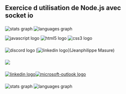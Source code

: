 Exercice d utilisation de Node.js avec  
socket io
--------------------------------------------------

###

![stats graph](https://github-readme-stats.vercel.app/api?hide_title=true&hide_rank=false&show_icons=true&include_all_commits=true&count_private=true&disable_animations=false&theme=dracula&locale=en&hide_border=false&username=masurejean) ![languages graph](https://github-readme-stats.vercel.app/api/top-langs?locale=en&hide_title=false&layout=compact&card_width=320&langs_count=5&theme=dracula&hide_border=false&username=masurejean)



![javascript logo](https://cdn.jsdelivr.net/gh/devicons/devicon/icons/javascript/javascript-original.svg) 
![html5 logo](https://cdn.jsdelivr.net/gh/devicons/devicon/icons/html5/html5-original.svg) 
![css3 logo](https://cdn.jsdelivr.net/gh/devicons/devicon/icons/css3/css3-original.svg)

###

![discord logo](https://img.shields.io/static/v1?message=Discord&logo=discord&label=&color=7289DA&logoColor=white&labelColor=&style=for-the-badge) 
[![linkedin logo](https://img.shields.io/static/v1?message=LinkedIn&logo=linkedin&label=&color=0077B5&logoColor=white&labelColor=&style=for-the-badge)](Jeanphilippe Masure)

###  
 ###

![](https://profile-counter.glitch.me/masure/count.svg?)

###

 [![linkedin logo](https://raw.githubusercontent.com/maurodesouza/profile-readme-generator/master/src/assets/icons/social/linkedin/default.svg)](linkedin.com/in/jeanphilippe-masure-578ab192)[![microsoft-outlook logo](https://raw.githubusercontent.com/maurodesouza/profile-readme-generator/master/src/assets/icons/social/microsoft-outlook/default.svg)](jean-philippe.masure@hotmail.com)

###

![stats graph](https://github-readme-stats.vercel.app/api?hide_title=false&hide_rank=false&show_icons=true&include_all_commits=true&count_private=true&disable_animations=false&theme=dracula&locale=en&hide_border=false&username=masurejean) 
![languages graph](https://github-readme-stats.vercel.app/api/top-langs?locale=fr&hide_title=false&layout=compact&card_width=320&langs_count=5&theme=dracula&hide_border=false&username=masurejean)



